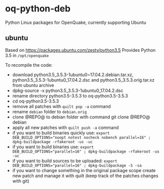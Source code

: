 # oq-python-deb
Python Linux packages for OpenQuake, currently supporting Ubuntu

## ubuntu

Based on https://packages.ubuntu.com/zesty/python3.5
Provides Python 3.5 in `/opt/openquake`


To recompile the code:

  * download python3.5_3.5.3-1ubuntu0~17.04.2.debian.tar.xz, python3.5_3.5.3-1ubuntu0_17.04.2.dsc and python3.5_3.5.3.orig.tar.xz from ubuntu archive
  * dpkg-source -x python3.5_3.5.3-1ubuntu0_17.04.2.dsc
  * rename directory python3.5-3.5.3 to oq-python3.5-3.5.3
  * cd oq-python3.5-3.5.3
  * remove all patches with `quilt pop -a` command
  * rename `debian` folder to `debian.orig`
  * clone @REPO@ to debian folder with command git clone @REPO@ debian
  * apply all new patches with `quilt push -a` command
  * if you want to build binaries quickly use:
    `export DEB_BUILD_OPTIONS="noopt notest nocheck nobench parallel=16" ; dpkg-buildpackage -rfakeroot -us -uc`
  * if you want to build binaries use:
    `export DEB_BUILD_OPTIONS="parallel=16" ; dpkg-buildpackage -rfakeroot -us -uc`
  * if you want to build sources to be uploaded:
    `export DEB_BUILD_OPTIONS="parallel=16" ; dpkg-buildpackage -S -sa`
  * if you want to change something in the original package scope create new patch and manage it
    with quilt (keep track of the patches changes with git)
